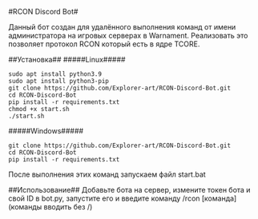 #RCON Discord Bot#

Данный бот создан для удалённого выполнения команд от имени администратора на игровых серверах в Warnament. Реализовать это позволяет протокол RCON который есть в ядре TCORE.

##Установка##
#####Linux#####
```
sudo apt install python3.9
sudo apt install python3-pip
git clone https://github.com/Explorer-art/RCON-Discord-Bot.git
cd RCON-Discord-Bot
pip install -r requirements.txt
chmod +x start.sh
./start.sh
```

#####Windows#####
```
git clone https://github.com/Explorer-art/RCON-Discord-Bot.git
cd RCON-Discord-Bot
pip install -r requirements.txt
```
После выполнения этих команд запускаем файл start.bat

##Использование##
Добавьте бота на сервер, измените токен бота и свой ID в bot.py, запустите его и введите команду /rcon [команда] (команды вводить без /)
